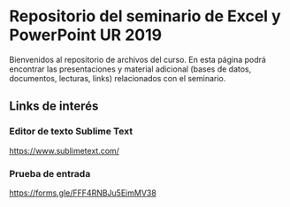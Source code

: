 # Repositorio del seminario de Excel y PowerPoint UR 2019

Bienvenidos al repositorio de archivos del curso. En esta página podrá encontrar las presentaciones y material adicional (bases de datos, documentos, lecturas, links) relacionados con el seminario.

## Links de interés

### Editor de texto Sublime Text

https://www.sublimetext.com/

### Prueba de entrada

https://forms.gle/FFF4RNBJu5EimMV38

